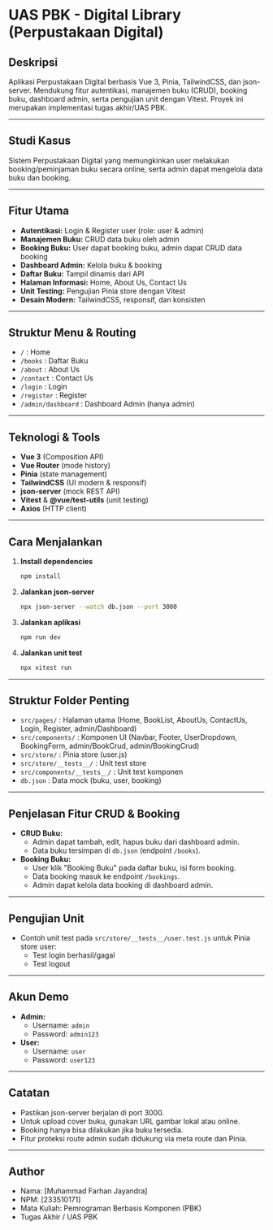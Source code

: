 # UAS PBK - Digital Library (Perpustakaan Digital)

## Deskripsi
Aplikasi Perpustakaan Digital berbasis Vue 3, Pinia, TailwindCSS, dan json-server. Mendukung fitur autentikasi, manajemen buku (CRUD), booking buku, dashboard admin, serta pengujian unit dengan Vitest. Proyek ini merupakan implementasi tugas akhir/UAS PBK.

---

## Studi Kasus
Sistem Perpustakaan Digital yang memungkinkan user melakukan booking/peminjaman buku secara online, serta admin dapat mengelola data buku dan booking.

---

## Fitur Utama
- **Autentikasi:** Login & Register user (role: user & admin)
- **Manajemen Buku:** CRUD data buku oleh admin
- **Booking Buku:** User dapat booking buku, admin dapat CRUD data booking
- **Dashboard Admin:** Kelola buku & booking
- **Daftar Buku:** Tampil dinamis dari API
- **Halaman Informasi:** Home, About Us, Contact Us
- **Unit Testing:** Pengujian Pinia store dengan Vitest
- **Desain Modern:** TailwindCSS, responsif, dan konsisten

---

## Struktur Menu & Routing
- `/` : Home
- `/books` : Daftar Buku
- `/about` : About Us
- `/contact` : Contact Us
- `/login` : Login
- `/register` : Register
- `/admin/dashboard` : Dashboard Admin (hanya admin)

---

## Teknologi & Tools
- **Vue 3** (Composition API)
- **Vue Router** (mode history)
- **Pinia** (state management)
- **TailwindCSS** (UI modern & responsif)
- **json-server** (mock REST API)
- **Vitest** & **@vue/test-utils** (unit testing)
- **Axios** (HTTP client)

---

## Cara Menjalankan
1. **Install dependencies**
   ```bash
   npm install
   ```
2. **Jalankan json-server**
   ```bash
   npx json-server --watch db.json --port 3000
   ```
3. **Jalankan aplikasi**
   ```bash
   npm run dev
   ```
4. **Jalankan unit test**
   ```bash
   npx vitest run
   ```

---

## Struktur Folder Penting
- `src/pages/` : Halaman utama (Home, BookList, AboutUs, ContactUs, Login, Register, admin/Dashboard)
- `src/components/` : Komponen UI (Navbar, Footer, UserDropdown, BookingForm, admin/BookCrud, admin/BookingCrud)
- `src/store/` : Pinia store (user.js)
- `src/store/__tests__/` : Unit test store
- `src/components/__tests__/` : Unit test komponen
- `db.json` : Data mock (buku, user, booking)

---

## Penjelasan Fitur CRUD & Booking
- **CRUD Buku:**
  - Admin dapat tambah, edit, hapus buku dari dashboard admin.
  - Data buku tersimpan di `db.json` (endpoint `/books`).
- **Booking Buku:**
  - User klik "Booking Buku" pada daftar buku, isi form booking.
  - Data booking masuk ke endpoint `/bookings`.
  - Admin dapat kelola data booking di dashboard admin.

---

## Pengujian Unit
- Contoh unit test pada `src/store/__tests__/user.test.js` untuk Pinia store user:
  - Test login berhasil/gagal
  - Test logout

---

## Akun Demo
- **Admin:**
  - Username: `admin`
  - Password: `admin123`
- **User:**
  - Username: `user`
  - Password: `user123`

---

## Catatan
- Pastikan json-server berjalan di port 3000.
- Untuk upload cover buku, gunakan URL gambar lokal atau online.
- Booking hanya bisa dilakukan jika buku tersedia.
- Fitur proteksi route admin sudah didukung via meta route dan Pinia.

---

## Author
- Nama: [Muhammad Farhan Jayandra]
- NPM: [233510171]
- Mata Kuliah: Pemrograman Berbasis Komponen (PBK)
- Tugas Akhir / UAS PBK
